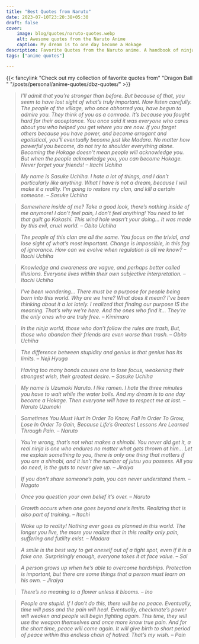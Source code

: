```yaml
---
title: "Best Quotes from Naruto"
date: 2023-07-10T23:20:38+05:30
draft: false
cover: 
    image: blog/quotes/naruto-quotes.webp
    alt: Awesome quotes from the Naruto Anime
    caption: My dream is to one day become a Hokage
description: Favorite Quotes from the Naruto anime. A handbook of ninja ways and motifs. Dattebayo! Gaara underrated for real!
tags: ["anime quotes"] 

---
```



{{< fancylink "Check out my collection of favorite quotes from" "Dragon Ball " "/posts/personal/anime-quotes/dbz-quotes/" >}}

>*I’ll admit that you’re stronger than before. But because of that, you seem to have lost sight of what’s truly important. Now listen carefully. The people of the village, who once abhorred you, have begun to admire you. They think of you as a comrade. It’s because you fought hard for their acceptance. You once said it was everyone who cares about you who helped you get where you are now. If you forget others because you have power, and become arrogant and egotistical, you’ll eventually become just like Madara. No matter how powerful you become, do not try to shoulder everything alone. Becoming the Hokage doesn’t mean people will acknowledge you. But when the people acknowledge you, you can become Hokage. Never forget your friends! – Itachi Uchiha*

>*My name is Sasuke Uchiha. I hate a lot of things, and I don’t particularly like anything. What I have is not a dream, because I will make it a reality. I’m going to restore my clan, and kill a certain someone. – Sasuke Uchiha*

>*Somewhere inside of me? Take a good look, there’s nothing inside of me anymore! I don’t feel pain, I don’t feel anything! You need to let that guilt go Kakashi. This wind hole wasn’t your doing… It was made by this evil, cruel world. – Obito Uchiha*

>*The people of this clan are all the same. You focus on the trivial, and lose sight of what’s most important. Change is impossible, in this fog of ignorance. How can we evolve when regulation is all we know? – Itachi Uchiha*

>*Knowledge and awareness are vague, and perhaps better called illusions. Everyone lives within their own subjective interpretation. – Itachi Uchiha*

>*I’ve been wondering… There must be a purpose for people being born into this world. Why are we here? What does it mean? I’ve been thinking about it a lot lately. I realized that finding our purpose IS the meaning. That’s why we’re here. And the ones who find it… They’re the only ones who are truly free. – Kimimaro*

>*In the ninja world, those who don’t follow the rules are trash, But, those who abandon their friends are even worse than trash. – Obito Uchiha*

>*The difference between stupidity and genius is that genius has its limits. – Neji Hyuga*

>*Having too many bonds causes one to lose focus, weakening their strongest wish, their greatest desire. – Sasuke Uchiha*

>*My name is Uzumaki Naruto. I like ramen. I hate the three minutes you have to wait while the water boils. And my dream is to one day become a Hokage. Then everyone will have to respect me at last. – Naruto Uzumaki*

>*Sometimes You Must Hurt In Order To Know, Fall In Order To Grow, Lose In Order To Gain, Because Life’s Greatest Lessons Are Learned Through Pain. – Naruto*

>*You’re wrong, that’s not what makes a shinobi. You never did get it, a real ninja is one who endures no matter what gets thrown at him… Let me explain something to you, there is only one thing that matters if you are a shinobi, and it isn’t the number of jutsu you possess. All you do need, is the guts to never give up. – Jiraiya*

>*If you don’t share someone’s pain, you can never understand them. – Nagato*

>*Once you question your own belief it’s over. – Naruto*

>*Growth occurs when one goes beyond one’s limits. Realizing that is also part of training. – Itachi*

>*Wake up to reality! Nothing ever goes as planned in this world. The longer you live, the more you realize that in this reality only pain, suffering and futility exist. – Madara*

>*A smile is the best way to get oneself out of a tight spot, even if it is a fake one. Surprisingly enough, everyone takes it at face value. – Sai*

>*A person grows up when he’s able to overcome hardships. Protection is important, but there are some things that a person must learn on his own. – Jiraiya*

>*There’s no meaning to a flower unless it blooms. – Ino*

>*People are stupid. If I don’t do this, there will be no peace. Eventually, time will pass and the pain will heal. Eventually, checkmate’s power will weaken and people will begin fighting again. This time, they will use the weapon themselves and once more know true pain. And for the short time, peace will come again. It will give birth to short period of peace within this endless chain of hatred. That’s my wish. – Pain*
